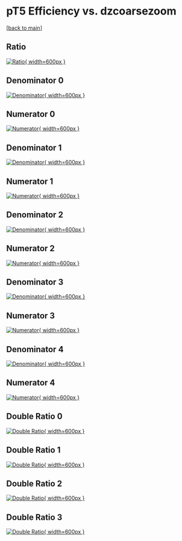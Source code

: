 # pT5 Efficiency vs. dzcoarsezoom

[[back to main](./)]



## Ratio

[![Ratio](../mtv/var/pT5_base_321_1_eff_dzcoarsezoom.png){ width=600px }](../mtv/var/pT5_base_321_1_eff_dzcoarsezoom.pdf)

## Denominator 0

[![Denominator](../mtv/den/pT5_base_321_1_eff_dzcoarsezoom_den0.png){ width=600px }](../mtv/den/pT5_base_321_1_eff_dzcoarsezoom_den0.pdf)

## Numerator 0

[![Numerator](../mtv/num/pT5_base_321_1_eff_dzcoarsezoom_num0.png){ width=600px }](../mtv/num/pT5_base_321_1_eff_dzcoarsezoom_num0.pdf)

## Denominator 1

[![Denominator](../mtv/den/pT5_base_321_1_eff_dzcoarsezoom_den1.png){ width=600px }](../mtv/den/pT5_base_321_1_eff_dzcoarsezoom_den1.pdf)

## Numerator 1

[![Numerator](../mtv/num/pT5_base_321_1_eff_dzcoarsezoom_num1.png){ width=600px }](../mtv/num/pT5_base_321_1_eff_dzcoarsezoom_num1.pdf)

## Denominator 2

[![Denominator](../mtv/den/pT5_base_321_1_eff_dzcoarsezoom_den2.png){ width=600px }](../mtv/den/pT5_base_321_1_eff_dzcoarsezoom_den2.pdf)

## Numerator 2

[![Numerator](../mtv/num/pT5_base_321_1_eff_dzcoarsezoom_num2.png){ width=600px }](../mtv/num/pT5_base_321_1_eff_dzcoarsezoom_num2.pdf)

## Denominator 3

[![Denominator](../mtv/den/pT5_base_321_1_eff_dzcoarsezoom_den3.png){ width=600px }](../mtv/den/pT5_base_321_1_eff_dzcoarsezoom_den3.pdf)

## Numerator 3

[![Numerator](../mtv/num/pT5_base_321_1_eff_dzcoarsezoom_num3.png){ width=600px }](../mtv/num/pT5_base_321_1_eff_dzcoarsezoom_num3.pdf)

## Denominator 4

[![Denominator](../mtv/den/pT5_base_321_1_eff_dzcoarsezoom_den4.png){ width=600px }](../mtv/den/pT5_base_321_1_eff_dzcoarsezoom_den4.pdf)

## Numerator 4

[![Numerator](../mtv/num/pT5_base_321_1_eff_dzcoarsezoom_num4.png){ width=600px }](../mtv/num/pT5_base_321_1_eff_dzcoarsezoom_num4.pdf)

## Double Ratio 0

[![Double Ratio](../mtv/ratio/pT5_base_321_1_eff_dzcoarsezoom_ratio0.png){ width=600px }](../mtv/ratio/pT5_base_321_1_eff_dzcoarsezoom_ratio0.pdf)

## Double Ratio 1

[![Double Ratio](../mtv/ratio/pT5_base_321_1_eff_dzcoarsezoom_ratio1.png){ width=600px }](../mtv/ratio/pT5_base_321_1_eff_dzcoarsezoom_ratio1.pdf)

## Double Ratio 2

[![Double Ratio](../mtv/ratio/pT5_base_321_1_eff_dzcoarsezoom_ratio2.png){ width=600px }](../mtv/ratio/pT5_base_321_1_eff_dzcoarsezoom_ratio2.pdf)

## Double Ratio 3

[![Double Ratio](../mtv/ratio/pT5_base_321_1_eff_dzcoarsezoom_ratio3.png){ width=600px }](../mtv/ratio/pT5_base_321_1_eff_dzcoarsezoom_ratio3.pdf)

